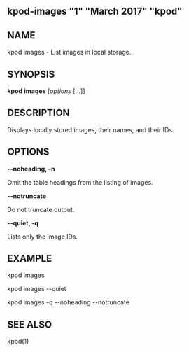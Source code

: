 ## kpod-images "1" "March 2017" "kpod"

## NAME
kpod images - List images in local storage.

## SYNOPSIS
**kpod** **images** [*options* [...]]

## DESCRIPTION
Displays locally stored images, their names, and their IDs.

## OPTIONS

**--noheading, -n**

Omit the table headings from the listing of images.

**--notruncate**

Do not truncate output.

**--quiet, -q**

Lists only the image IDs.

## EXAMPLE

kpod images

kpod images --quiet

kpod images -q --noheading --notruncate

## SEE ALSO
kpod(1)
